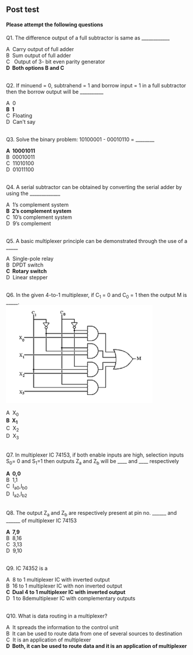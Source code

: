 ## Post test
#### Please attempt the following questions


Q1. The difference output of a full subtractor is same as \_\_\_\_\_\_\_\_\_\_\_\_  

A  Carry output of full adder  
B  Sum output of full adder  
C   Output of 3- bit even parity generator  
<b>D  Both options B and C</b>  
<br>


Q2. If minuend = 0, subtrahend = 1 and borrow input = 1 in a full subtractor then the borrow output will be \_\_\_\_\_\_\_\_\_\_  

A  0  
<b>B  1</b>  
C  Floating  
D  Can't say  
<br>
  
   
Q3. Solve the binary problem: 10100001 - 00010110 = \_\_\_\_\_\_\_\_  

<b>A  10001011</b>  
B  00010011  
C  11010100  
D  01011100  
<br>
  
   
Q4. A serial subtractor can be obtained by converting the serial adder by using the \_\_\_\_\_\_\_\_\_\_\_\_\_  

A  1’s complement system  
<b>B  2’s complement system</b>  
C  10’s complement system  
D  9’s complement  
<br>
  
  
Q5. A basic multiplexer principle can be demonstrated through the use of a \_\_\_\_\_  

A  Single-pole relay  
B  DPDT switch  
<b>C  Rotary switch</b>  
D  Linear stepper  
<br>
  
   
Q6. In the given 4-to-1 multiplexer, if C<sub>1</sub> = 0 and C<sub>0</sub> = 1 then the output M is \_\_\_\_\_.  
![](images/que2.png)

A  X<sub>0</sub>  
<b>B  X<sub>1</sub></b>  
C  X<sub>2</sub>  
D  X<sub>3</sub>  
<br>
  
   
Q7. In multiplexer IC 74153, if both enable inputs are high, selection inputs S<sub>0</sub>\= 0 and S<sub>1</sub>\=1 then outputs Z<sub>a</sub> and Z<sub>b</sub> will be \_\_\_\_ and \_\_\_\_ respectively  

<b>A  0,0</b>  
B  1,1  
C  I<sub>a0</sub>,I<sub>b0</sub>  
D  I<sub>a2</sub>,I<sub>b2</sub>  
<br>
  
  
Q8. The output Z<sub>a</sub> and Z<sub>b</sub> are respectively present at pin no. \_\_\_\_\_\_ and \_\_\_\_\_\_ of multiplexer IC 74153  

<b>A  7,9</b>  
B  8,16  
C  3,13  
D  9,10  
<br>
  
   
Q9. IC 74352 is a  

A  8 to 1 multiplexer IC with inverted output  
B  16 to 1 multiplexer IC with non inverted output  
<b>C  Dual 4 to 1 multiplexer IC with inverted output</b>  
D  1 to 8demultiplexer IC with complementary outputs  
<br>
  
   
Q10. What is data routing in a multiplexer?  

A  It spreads the information to the control unit  
B  It can be used to route data from one of several sources to destination  
C  It is an application of multiplexer  
<b>D  Both, it can be used to route data and it is an application of multiplexer</b>  








 


  
